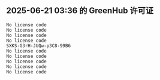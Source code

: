 ## 2025-06-21 03:36 的 GreenHub 许可证
```
No license code
No license code
No license code
No license code
SXKS-G3rH-JUQw-p3C8-99B6
No license code
No license code
No license code
No license code
No license code
```
